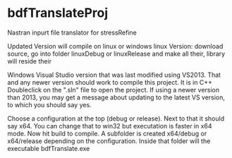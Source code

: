 # bdfTranslateProj
 Nastran inpurt file translator for stressRefine
 
Updated Version will compile on linux or windows
linux Version: download source, go into folder linuxDebug or linuxRelease and make all their, library will reside their

Windows Visual Studio version
that was last modified using
VS2013. That and any newer version should work to compile this project.
It is in C++
Doubleclick on the ".sln" file to open the project.
If using a newer version than 2013, you may get a message about updating to the latest
VS version,
to which you should say yes.
 
Choose a configuration at the top (debug or release). Next to that it should say x64.
You can change that to win32 but executation is faster in x64 mode.
Now hit build to compile.
A subfolder is created x64/debug or x64/release depending on the configuration.
Inside that folder will the executable bdfTranslate.exe
